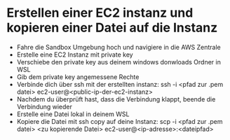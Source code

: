 # Erstellen einer EC2 instanz und kopieren einer Datei auf die Instanz

- Fahre die Sandbox Umgebung hoch und navigiere in die AWS Zentrale
- Erstelle eine EC2 Instanz mit private key
- Verschiebe den private key aus deinem windows donwloads Ordner in WSL
- Gib dem private key angemessene Rechte
- Verbinde dich über ssh mit der erstellten instanz: ssh -i \<pfad zur .pem datei\> ec2-user@\<public-ip-der-ec2-instanz\>
- Nachdem du überprüft hast, dass die Verbindung klappt, beende die Verbindung wieder
- Erstelle eine Datei lokal in deinem WSL
- Kopiere die Datei mit ssh copy auf deine Instanz: scp -i \<pfad zur .pem datei\> \<zu kopierende Datei\> ec2-user@\<ip-adresse\>:\<dateipfad\>

